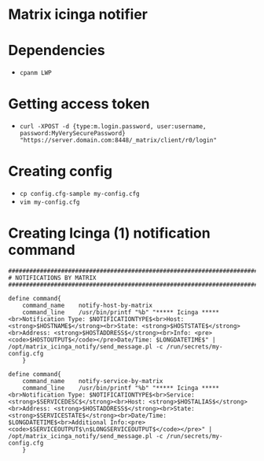 # Matrix icinga notifier

# Dependencies

* `cpanm LWP`

# Getting access token

* `curl -XPOST -d {type:m.login.password, user:username, password:MyVerySecurePassword} "https://server.domain.com:8448/_matrix/client/r0/login"`

# Creating config

* `cp config.cfg-sample my-config.cfg`
* `vim my-config.cfg`

# Creating Icinga (1) notification command

```
################################################################################
# NOTIFICATIONS BY MATRIX
################################################################################

define command{
	command_name	notify-host-by-matrix
	command_line	/usr/bin/printf "%b" "***** Icinga *****<br>Notification Type: $NOTIFICATIONTYPE$<br>Host: <strong>$HOSTNAME$</strong><br>State: <strong>$HOSTSTATE$</strong><br>Address: <strong>$HOSTADDRESS$</strong><br>Info: <pre><code>$HOSTOUTPUT$</code></pre>Date/Time: $LONGDATETIME$" | /opt/matrix_icinga_notify/send_message.pl -c /run/secrets/my-config.cfg
	}

define command{
	command_name	notify-service-by-matrix
	command_line	/usr/bin/printf "%b" "***** Icinga *****<br>Notification Type: $NOTIFICATIONTYPE$<br>Service: <strong>$SERVICEDESC$</strong><br>Host: <strong>$HOSTALIAS$</strong><br>Address: <strong>$HOSTADDRESS$</strong><br>State: <strong>$SERVICESTATE$</strong><br>Date/Time: $LONGDATETIME$<br>Additional Info:<pre><code>$SERVICEOUTPUT$\n$LONGSERVICEOUTPUT$</code></pre>" | /opt/matrix_icinga_notify/send_message.pl -c /run/secrets/my-config.cfg
	}
```
